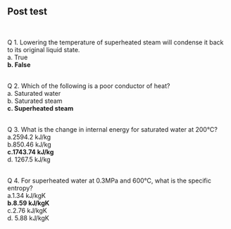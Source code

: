 ## Post test
<br>

Q 1. Lowering the temperature of superheated steam will condense it back to its original liquid state.<br>
a. True<br>
<b> b. False</b><br><br>


Q 2. Which of the following is a poor conductor of heat?<br>
a. Saturated water<br>
b. Saturated steam<br>
<b>c. Superheated steam</b><br><br>


Q 3. What is the change in internal energy for saturated water at 200℃?<br>
a.2594.2 kJ/kg<br>
b.850.46 kJ/kg <br>
<b>c.1743.74 kJ/kg<br></b>
d. 1267.5 kJ/kg<br><br>

Q 4. For superheated water at 0.3MPa and 600℃, what is the specific entropy?<br>
a.1.34 kJ/kgK<br>
<b>b.8.59 kJ/kgK<br></b>
c.2.76 kJ/kgK<br>
d. 5.88 kJ/kgK<br><br>
